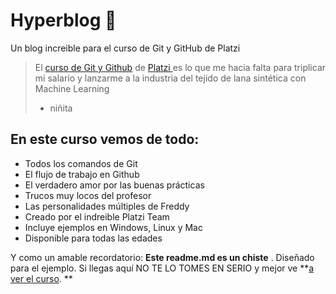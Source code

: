 # Hyperblog  💚
Un blog increible para el curso de Git y GitHub de Platzi
>El [curso de Git y Github](https://platzi.com/cursos/git-github/ "curso de Git y Github") de [Platzi ](https://platzi.com/ "Platzi ")es lo que me hacia falta para triplicar mi salario y lanzarme a la industria del tejido de lana sintética con Machine Learning
> - niñita

## En este curso vemos de todo:
* Todos los comandos de Git
* El flujo de trabajo en Github
* El verdadero amor por las buenas prácticas
* Trucos muy locos del profesor
* Las personalidades múltiples de Freddy
* Creado por el indreible Platzi Team
* Incluye ejemplos en Windows, Linux y Mac
* Disponible para todas las edades

Y como un amable recordatorio: **Este readme.md es un chiste** . Diseñado para el ejemplo. Si llegas aquí NO TE LO TOMES EN SERIO y mejor ve **[a ver el curso](https://platzi.com/cursos/git-github/ "a ver el curso"). **

